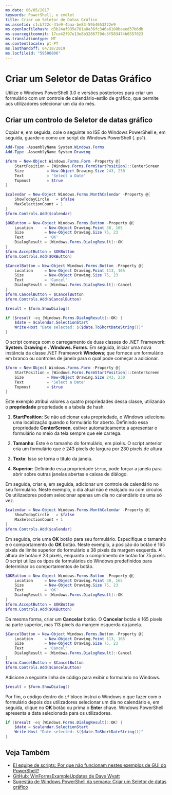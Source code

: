 ```yaml
---
ms.date: 06/05/2017
keywords: PowerShell, o cmdlet
title: Criar um Seletor de Datas Gráfico
ms.assetid: c1cb722c-41e9-4baa-be83-59b4653222e9
ms.openlocfilehash: d3b24af935e781a8a36fc346a6108baaed37b6db
ms.sourcegitcommit: 17ce42f97e13e8b3286779dc3f583474b0357023
ms.translationtype: MT
ms.contentlocale: pt-PT
ms.lasthandoff: 04/18/2019
ms.locfileid: "59506806"
---
```

# <a name="creating-a-graphical-date-picker"></a>Criar um Seletor de Datas Gráfico

Utilize o Windows PowerShell 3.0 e versões posteriores para criar um formulário com um controle de calendário-estilo de gráfico, que permite aos utilizadores selecionar um dia do mês.

## <a name="create-a-graphical-date-picker-control"></a>Criar um controlo de Seletor de datas gráfico

Copiar e, em seguida, cole o seguinte no ISE do Windows PowerShell e, em seguida, guarde-o como um script do Windows PowerShell (. ps1).

```powershell
Add-Type -AssemblyName System.Windows.Forms
Add-Type -AssemblyName System.Drawing

$form = New-Object Windows.Forms.Form -Property @{
    StartPosition = [Windows.Forms.FormStartPosition]::CenterScreen
    Size          = New-Object Drawing.Size 243, 230
    Text          = 'Select a Date'
    Topmost       = $true
}

$calendar = New-Object Windows.Forms.MonthCalendar -Property @{
    ShowTodayCircle   = $false
    MaxSelectionCount = 1
}
$form.Controls.Add($calendar)

$OKButton = New-Object Windows.Forms.Button -Property @{
    Location     = New-Object Drawing.Point 38, 165
    Size         = New-Object Drawing.Size 75, 23
    Text         = 'OK'
    DialogResult = [Windows.Forms.DialogResult]::OK
}
$form.AcceptButton = $OKButton
$form.Controls.Add($OKButton)

$CancelButton = New-Object Windows.Forms.Button -Property @{
    Location     = New-Object Drawing.Point 113, 165
    Size         = New-Object Drawing.Size 75, 23
    Text         = 'Cancel'
    DialogResult = [Windows.Forms.DialogResult]::Cancel
}
$form.CancelButton = $CancelButton
$form.Controls.Add($CancelButton)

$result = $form.ShowDialog()

if ($result -eq [Windows.Forms.DialogResult]::OK) {
    $date = $calendar.SelectionStart
    Write-Host "Date selected: $($date.ToShortDateString())"
}
```

O script começa com o carregamento de duas classes do .NET Framework: **System. Drawing** e **. Windows. Forms**.
Em seguida, iniciar uma nova instância da classe .NET Framework **Windows**; que fornece um formulário em branco ou controles de janela para o qual pode começar a adicionar.

```powershell
$form = New-Object Windows.Forms.Form -Property @{
    StartPosition = [Windows.Forms.FormStartPosition]::CenterScreen
    Size          = New-Object Drawing.Size 243, 230
    Text          = 'Select a Date'
    Topmost       = $true
}
```

Este exemplo atribui valores a quatro propriedades dessa classe, utilizando o **propriedade** propriedade e a tabela de hash.

1. **StartPosition**: Se não adicionar esta propriedade, o Windows seleciona uma localização quando o formulário for aberto.
   Definindo essa propriedade **CenterScreen**, estiver automaticamente a apresentar o formulário no meio da tela sempre que ele carrega.

2. **Tamanho**: Este é o tamanho do formulário, em pixéis.
   O script anterior cria um formulário que é 243 pixels de largura por 230 pixels de altura.

3. **Texto**: Isso se torna o título da janela.

4. **Superior**: Definindo essa propriedade `$true`, pode forçar a janela para abrir sobre outras janelas abertas e caixas de diálogo.

Em seguida, criar e, em seguida, adicionar um controle de calendário no seu formulário.
Neste exemplo, o dia atual não é realçado ou com círculos.
Os utilizadores podem selecionar apenas um dia no calendário de uma só vez.

```powershell
$calendar = New-Object Windows.Forms.MonthCalendar -Property @{
    ShowTodayCircle   = $false
    MaxSelectionCount = 1
}
$form.Controls.Add($calendar)
```

Em seguida, crie uma **OK** botão para seu formulário.
Especifique o tamanho e o comportamento do **OK** botão.
Neste exemplo, a posição do botão é 165 pixels de limite superior do formulário e 38 pixels da margem esquerda.
A altura de botão é 23 pixels, enquanto o comprimento de botão for 75 pixels.
O script utiliza os tipos de formulários do Windows predefinidos para determinar os comportamentos de botão.

```powershell
$OKButton = New-Object Windows.Forms.Button -Property @{
    Location     = New-Object Drawing.Point 38, 165
    Size         = New-Object Drawing.Size 75, 23
    Text         = 'OK'
    DialogResult = [Windows.Forms.DialogResult]::OK
}
$form.AcceptButton = $OKButton
$form.Controls.Add($OKButton)
```

Da mesma forma, criar um **Cancelar** botão.
O **Cancelar** botão é 165 pixels na parte superior, mas 113 pixels da margem esquerda da janela.

```powershell
$CancelButton = New-Object Windows.Forms.Button -Property @{
    Location     = New-Object Drawing.Point 113, 165
    Size         = New-Object Drawing.Size 75, 23
    Text         = 'Cancel'
    DialogResult = [Windows.Forms.DialogResult]::Cancel
}
$form.CancelButton = $CancelButton
$form.Controls.Add($CancelButton)
```

Adicione a seguinte linha de código para exibir o formulário no Windows.

```powershell
$result = $form.ShowDialog()
```

Por fim, o código dentro do `if` bloco instrui o Windows o que fazer com o formulário depois dos utilizadores selecionar um dia no calendário e, em seguida, clique no **OK** botão ou prima o **Enter** chave.
Windows PowerShell apresenta a data selecionada para os utilizadores.

```powershell
if ($result -eq [Windows.Forms.DialogResult]::OK) {
    $date = $calendar.SelectionStart
    Write-Host "Date selected: $($date.ToShortDateString())"
}
```

## <a name="see-also"></a>Veja Também

- [EI equipe de scripts:  Por que não funcionam nestes exemplos de GUI do PowerShell?](https://go.microsoft.com/fwlink/?LinkId=506644)
- [GitHub: WinFormsExampleUpdates de Dave Wyatt](https://github.com/dlwyatt/WinFormsExampleUpdates)
- [Sugestão de Windows PowerShell da semana:  Criar um Seletor de datas gráfico](https://technet.microsoft.com/library/ff730942.aspx)